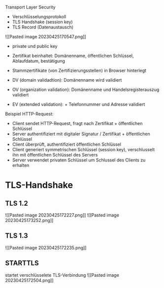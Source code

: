 Transport Layer Security

- Verschlüsselungsprotokoll
- TLS Handshake (session key)
- TLS Record (Datenaustausch)

![[Pasted image 20230425170547.png]]

- private und public key
- Zertifikat beinhaltet: Domänenname, öffentlichen Schlüssel, Ablaufdatum, bestätigung
- Stammzertifikate (von Zertifizierungsstellen) in Browser hinterlegt

- DV (domain validadtion): Domänenname wird validiert
- OV (organization validation): Domänenname und Handelsregisterauszug validiert
- EV (extended validation): + Telefonnummer und Adresse validiert

Beispiel HTTP-Request:
- Client sendet HTTP-Request, fragt nach Zertifikat + öffentlichen Schlüssel
- Server authentifiziert mit digitaler Signatur / Zertifikat + öffentlichen Schlüssel
- Client überprüft, authentifiziert öffentlichen Schlüssel
- Client generiert symmetrischen Schlüssel (session key), verschlusselt ihn mit öffentlichen Schlüssel des Servers
- Server verwendet privaten Schlüssel um Schlussel des Clients zu erhalten

# TLS-Handshake
## TLS 1.2
![[Pasted image 20230425172227.png]]
![[Pasted image 20230425173252.png]]

## TLS 1.3
![[Pasted image 20230425172235.png]]


## STARTTLS
startet verschlüsselete TLS-Verbindung
![[Pasted image 20230425172504.png]]

